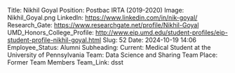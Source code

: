 Title: Nikhil Goyal
Position: Postbac IRTA (2019-2020)
Image: Nikhil_Goyal.png
LinkedIn: https://www.linkedin.com/in/nik-goyal/
Research_Gate: https://www.researchgate.net/profile/Nikhil-Goyal
UMD_Honors_College_Profile: http://www.eip.umd.edu/student-profiles/eip-student-profile-nikhil-goyal.html
Slug: 52
Date: 2024-10-19 14:06
Employee_Status: Alumni
Subheading: Current: Medical Student at the University of Pennsylvania
Team: Data Science and Sharing Team
Place: Former Team Members
Team_Link: dsst